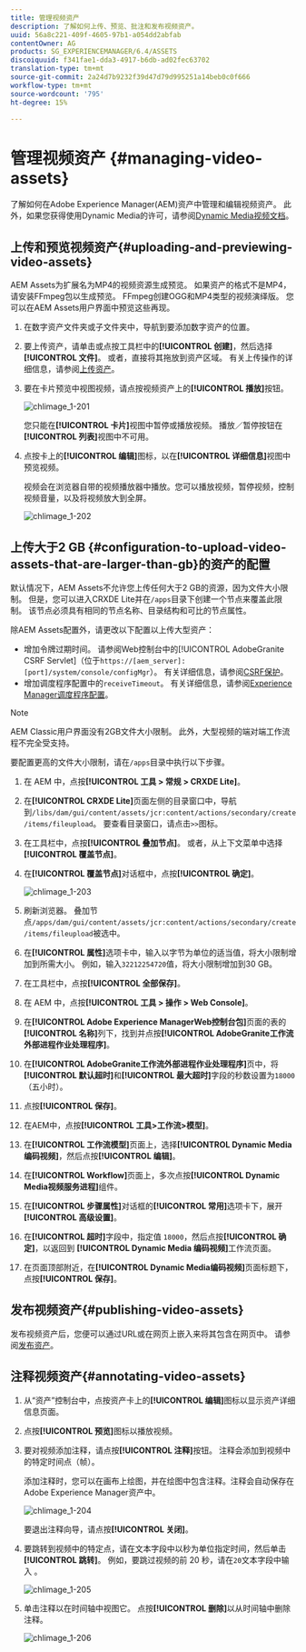 ```yaml
---
title: 管理视频资产
description: 了解如何上传、预览、批注和发布视频资产。
uuid: 56a8c221-409f-4605-97b1-a054dd2abfab
contentOwner: AG
products: SG_EXPERIENCEMANAGER/6.4/ASSETS
discoiquuid: f341fae1-dda3-4917-b6db-ad02fec63702
translation-type: tm+mt
source-git-commit: 2a24d7b9232f39d47d79d995251a14beb0c0f666
workflow-type: tm+mt
source-wordcount: '795'
ht-degree: 15%

---
```



# 管理视频资产 {#managing-video-assets}

了解如何在Adobe Experience Manager(AEM)资产中管理和编辑视频资产。 此外，如果您获得使用Dynamic Media的许可，请参阅[Dynamic Media视频文档](video.md)。

## 上传和预览视频资产{#uploading-and-previewing-video-assets}

AEM Assets为扩展名为MP4的视频资源生成预览。 如果资产的格式不是MP4，请安装FFmpeg包以生成预览。 FFmpeg创建OGG和MP4类型的视频演绎版。 您可以在AEM Assets用户界面中预览这些再现。

1. 在数字资产文件夹或子文件夹中，导航到要添加数字资产的位置。
1. 要上传资产，请单击或点按工具栏中的&#x200B;**[!UICONTROL 创建]**，然后选择&#x200B;**[!UICONTROL 文件]**。 或者，直接将其拖放到资产区域。 有关上传操作的详细信息，请参阅[上传资产](managing-assets-touch-ui.md#uploading-assets)。
1. 要在卡片预览中视图视频，请点按视频资产上的&#x200B;**[!UICONTROL 播放]**&#x200B;按钮。

   ![chlimage_1-201](assets/chlimage_1-201.png)

   您只能在&#x200B;**[!UICONTROL 卡片]**&#x200B;视图中暂停或播放视频。 播放／暂停按钮在&#x200B;**[!UICONTROL 列表]**&#x200B;视图中不可用。

1. 点按卡上的&#x200B;**[!UICONTROL 编辑]**&#x200B;图标，以在&#x200B;**[!UICONTROL 详细信息]**&#x200B;视图中预览视频。

   视频会在浏览器自带的视频播放器中播放。您可以播放视频，暂停视频，控制视频音量，以及将视频放大到全屏。

   ![chlimage_1-202](assets/chlimage_1-202.png)

## 上传大于2 GB {#configuration-to-upload-video-assets-that-are-larger-than-gb}的资产的配置

默认情况下，AEM Assets不允许您上传任何大于2 GB的资源，因为文件大小限制。 但是，您可以进入CRXDE Lite并在`/apps`目录下创建一个节点来覆盖此限制。 该节点必须具有相同的节点名称、目录结构和可比的节点属性。

除AEM Assets配置外，请更改以下配置以上传大型资产：

* 增加令牌过期时间。 请参阅Web控制台中的[!UICONTROL AdobeGranite CSRF Servlet]（位于`https://[aem_server]:[port]/system/console/configMgr`）。 有关详细信息，请参阅[CSRF保护](/help/sites-developing/csrf-protection.md)。
* 增加调度程序配置中的`receiveTimeout`。 有关详细信息，请参阅[Experience Manager调度程序配置](https://docs.adobe.com/content/help/en/experience-manager-dispatcher/using/configuring/dispatcher-configuration.html#renders-options)。

>[!NOTE]
>
>AEM Classic用户界面没有2GB文件大小限制。 此外，大型视频的端对端工作流程不完全受支持。

要配置更高的文件大小限制，请在`/apps`目录中执行以下步骤。

1. 在 AEM 中，点按&#x200B;**[!UICONTROL 工具 > 常规 > CRXDE Lite]**。
1. 在&#x200B;**[!UICONTROL CRXDE Lite]**&#x200B;页面左侧的目录窗口中，导航到`/libs/dam/gui/content/assets/jcr:content/actions/secondary/create/items/fileupload`。 要查看目录窗口，请点击`>>`图标。
1. 在工具栏中，点按&#x200B;**[!UICONTROL 叠加节点]**。 或者，从上下文菜单中选择&#x200B;**[!UICONTROL 覆盖节点]**。
1. 在&#x200B;**[!UICONTROL 覆盖节点]**&#x200B;对话框中，点按&#x200B;**[!UICONTROL 确定]**。

   ![chlimage_1-203](assets/chlimage_1-203.png)

1. 刷新浏览器。 叠加节点`/apps/dam/gui/content/assets/jcr:content/actions/secondary/create/items/fileupload`被选中。
1. 在&#x200B;**[!UICONTROL 属性]**&#x200B;选项卡中，输入以字节为单位的适当值，将大小限制增加到所需大小。 例如，输入`32212254720`值，将大小限制增加到30 GB。

1. 在工具栏中，点按&#x200B;**[!UICONTROL 全部保存]**。
1. 在 AEM 中，点按&#x200B;**[!UICONTROL 工具 > 操作 > Web Console]**。
1. 在&#x200B;**[!UICONTROL Adobe Experience ManagerWeb控制台包]**&#x200B;页面的表的&#x200B;**[!UICONTROL 名称]**&#x200B;列下，找到并点按&#x200B;**[!UICONTROL AdobeGranite工作流外部进程作业处理程序]**。
1. 在&#x200B;**[!UICONTROL AdobeGranite工作流外部进程作业处理程序]**&#x200B;页中，将&#x200B;**[!UICONTROL 默认超时]**&#x200B;和&#x200B;**[!UICONTROL 最大超时]**&#x200B;字段的秒数设置为`18000`（五小时）。
1. 点按&#x200B;**[!UICONTROL 保存]**。
1. 在AEM中，点按&#x200B;**[!UICONTROL 工具>工作流>模型]**。
1. 在&#x200B;**[!UICONTROL 工作流模型]**&#x200B;页面上，选择&#x200B;**[!UICONTROL Dynamic Media编码视频]**，然后点按&#x200B;**[!UICONTROL 编辑]**。
1. 在&#x200B;**[!UICONTROL Workflow]**&#x200B;页面上，多次点按&#x200B;**[!UICONTROL Dynamic Media视频服务进程]**&#x200B;组件。
1. 在&#x200B;**[!UICONTROL 步骤属性]**&#x200B;对话框的&#x200B;**[!UICONTROL 常用]**&#x200B;选项卡下，展开&#x200B;**[!UICONTROL 高级设置]**。
1. 在&#x200B;**[!UICONTROL 超时]**&#x200B;字段中，指定值 `18000`，然后点按&#x200B;**[!UICONTROL 确定]**，以返回到 **[!UICONTROL Dynamic Media 编码视频]**&#x200B;工作流页面。
1. 在页面顶部附近，在&#x200B;**[!UICONTROL Dynamic Media编码视频]**&#x200B;页面标题下，点按&#x200B;**[!UICONTROL 保存]**。

## 发布视频资产{#publishing-video-assets}

发布视频资产后，您便可以通过URL或在网页上嵌入来将其包含在网页中。 请参阅[发布资产](publishing-dynamicmedia-assets.md)。

## 注释视频资产{#annotating-video-assets}

1. 从“资产”控制台中，点按资产卡上的&#x200B;**[!UICONTROL 编辑]**&#x200B;图标以显示资产详细信息页面。
1. 点按&#x200B;**[!UICONTROL 预览]**&#x200B;图标以播放视频。
1. 要对视频添加注释，请点按&#x200B;**[!UICONTROL 注释]**&#x200B;按钮。 注释会添加到视频中的特定时间点（帧）。

   添加注释时，您可以在画布上绘图，并在绘图中包含注释。注释会自动保存在Adobe Experience Manager资产中。

   ![chlimage_1-204](assets/chlimage_1-204.png)

   要退出注释向导，请点按&#x200B;**[!UICONTROL 关闭]**。

1. 要跳转到视频中的特定点，请在文本字段中以秒为单位指定时间，然后单击&#x200B;**[!UICONTROL 跳转]**。 例如，要跳过视频的前 20 秒，请在`20`文本字段中输入 。

   ![chlimage_1-205](assets/chlimage_1-205.png)

1. 单击注释以在时间轴中视图它。 点按&#x200B;**[!UICONTROL 删除]**&#x200B;以从时间轴中删除注释。

   ![chlimage_1-206](assets/chlimage_1-206.png)
